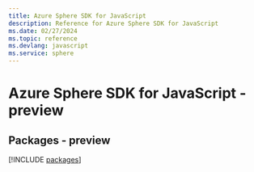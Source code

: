 ```yaml
---
title: Azure Sphere SDK for JavaScript
description: Reference for Azure Sphere SDK for JavaScript
ms.date: 02/27/2024
ms.topic: reference
ms.devlang: javascript
ms.service: sphere
---
```

# Azure Sphere SDK for JavaScript - preview
## Packages - preview
[!INCLUDE [packages](sphere-index.md)]